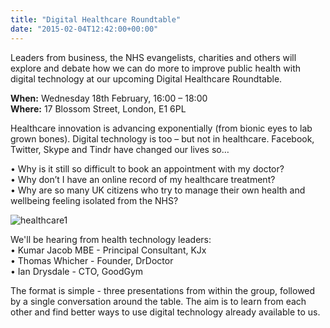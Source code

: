 ```yaml
---
title: "Digital Healthcare Roundtable"
date: "2015-02-04T12:42:00+00:00"
---
```


<p>Leaders from business, the NHS evangelists, charities and others will explore and debate how we can do more to improve public health with digital technology at our upcoming Digital Healthcare Roundtable.<br/></p>

<p><b>When:</b> Wednesday 18th February, 16:00 – 18:00<br/>
<b>Where:</b> 17 Blossom Street, London, E1 6PL<br/></p>

<p>Healthcare innovation is advancing exponentially (from bionic eyes to lab grown bones).
Digital technology is too – but not in healthcare. Facebook, Twitter, Skype and Tindr have changed our lives so…<br/></p>

<p>• Why is it still so difficult to book an appointment with my doctor?<br/>
• Why don’t I have an online record of my healthcare treatment?<br/>
• Why are so many UK citizens who try to manage their own health and wellbeing feeling isolated from the NHS?<br/></p>

<p><img src="http://i1291.photobucket.com/albums/b548/grammccram/Screen%20Shot%202015-02-02%20at%2012.42.46_zpsqsnmoxgd.png" alt="healthcare1"/></p>

<p>We&#39;ll be hearing from health technology leaders:<br/>
• Kumar Jacob MBE - Principal Consultant, KJx<br/>
• Thomas Whicher - Founder,  DrDoctor<br/>
• Ian Drysdale - CTO, GoodGym<br/></p>

<p>The format is simple - three presentations from within the group, followed by a single conversation around the table. The aim is to learn from each other and find better ways to use digital technology already available to us.<br/></p>
